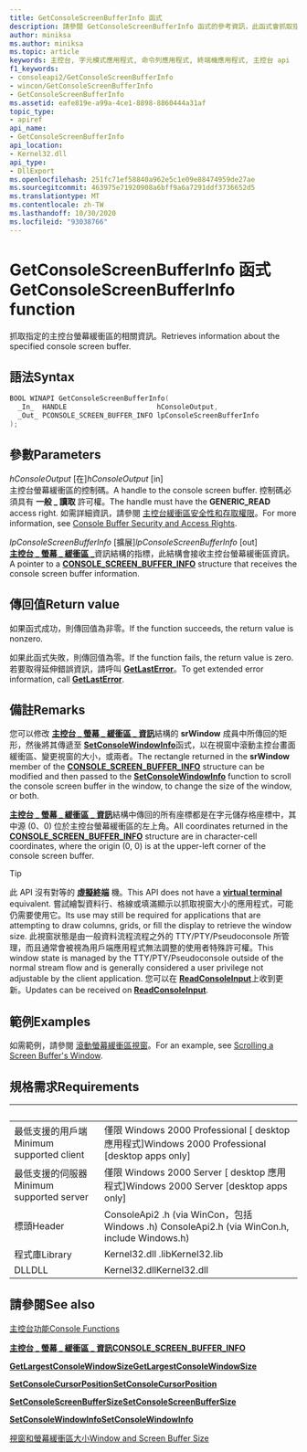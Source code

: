 ```yaml
---
title: GetConsoleScreenBufferInfo 函式
description: 請參閱 GetConsoleScreenBufferInfo 函式的參考資訊，此函式會抓取指定的主控台螢幕緩衝區的相關資訊。
author: miniksa
ms.author: miniksa
ms.topic: article
keywords: 主控台, 字元模式應用程式, 命令列應用程式, 終端機應用程式, 主控台 api
f1_keywords:
- consoleapi2/GetConsoleScreenBufferInfo
- wincon/GetConsoleScreenBufferInfo
- GetConsoleScreenBufferInfo
ms.assetid: eafe819e-a99a-4ce1-8898-8860444a31af
topic_type:
- apiref
api_name:
- GetConsoleScreenBufferInfo
api_location:
- Kernel32.dll
api_type:
- DllExport
ms.openlocfilehash: 251fc71ef58840a962e5c1e09e88474959de27ae
ms.sourcegitcommit: 463975e71920908a6bff9a6a7291ddf3736652d5
ms.translationtype: MT
ms.contentlocale: zh-TW
ms.lasthandoff: 10/30/2020
ms.locfileid: "93038766"
---
```

# <a name="getconsolescreenbufferinfo-function"></a><span data-ttu-id="fba06-104">GetConsoleScreenBufferInfo 函式</span><span class="sxs-lookup"><span data-stu-id="fba06-104">GetConsoleScreenBufferInfo function</span></span>

<span data-ttu-id="fba06-105">抓取指定的主控台螢幕緩衝區的相關資訊。</span><span class="sxs-lookup"><span data-stu-id="fba06-105">Retrieves information about the specified console screen buffer.</span></span>

## <a name="syntax"></a><span data-ttu-id="fba06-106">語法</span><span class="sxs-lookup"><span data-stu-id="fba06-106">Syntax</span></span>

```C
BOOL WINAPI GetConsoleScreenBufferInfo(
  _In_  HANDLE                      hConsoleOutput,
  _Out_ PCONSOLE_SCREEN_BUFFER_INFO lpConsoleScreenBufferInfo
);
```

## <a name="parameters"></a><span data-ttu-id="fba06-107">參數</span><span class="sxs-lookup"><span data-stu-id="fba06-107">Parameters</span></span>

<span data-ttu-id="fba06-108">*hConsoleOutput* \[在\]</span><span class="sxs-lookup"><span data-stu-id="fba06-108">*hConsoleOutput* \[in\]</span></span>  
<span data-ttu-id="fba06-109">主控台螢幕緩衝區的控制碼。</span><span class="sxs-lookup"><span data-stu-id="fba06-109">A handle to the console screen buffer.</span></span> <span data-ttu-id="fba06-110">控制碼必須具有 **一般 \_ 讀取** 許可權。</span><span class="sxs-lookup"><span data-stu-id="fba06-110">The handle must have the **GENERIC\_READ** access right.</span></span> <span data-ttu-id="fba06-111">如需詳細資訊，請參閱 [主控台緩衝區安全性和存取權限](console-buffer-security-and-access-rights.md)。</span><span class="sxs-lookup"><span data-stu-id="fba06-111">For more information, see [Console Buffer Security and Access Rights](console-buffer-security-and-access-rights.md).</span></span>

<span data-ttu-id="fba06-112">*lpConsoleScreenBufferInfo* \[擴展\]</span><span class="sxs-lookup"><span data-stu-id="fba06-112">*lpConsoleScreenBufferInfo* \[out\]</span></span>  
<span data-ttu-id="fba06-113">[**主控台 \_ 螢幕 \_ 緩衝區 \_**](console-screen-buffer-info-str.md)資訊結構的指標，此結構會接收主控台螢幕緩衝區資訊。</span><span class="sxs-lookup"><span data-stu-id="fba06-113">A pointer to a [**CONSOLE\_SCREEN\_BUFFER\_INFO**](console-screen-buffer-info-str.md) structure that receives the console screen buffer information.</span></span>

## <a name="return-value"></a><span data-ttu-id="fba06-114">傳回值</span><span class="sxs-lookup"><span data-stu-id="fba06-114">Return value</span></span>

<span data-ttu-id="fba06-115">如果函式成功，則傳回值為非零。</span><span class="sxs-lookup"><span data-stu-id="fba06-115">If the function succeeds, the return value is nonzero.</span></span>

<span data-ttu-id="fba06-116">如果此函式失敗，則傳回值為零。</span><span class="sxs-lookup"><span data-stu-id="fba06-116">If the function fails, the return value is zero.</span></span> <span data-ttu-id="fba06-117">若要取得延伸錯誤資訊，請呼叫 [**GetLastError**](https://msdn.microsoft.com/library/windows/desktop/ms679360)。</span><span class="sxs-lookup"><span data-stu-id="fba06-117">To get extended error information, call [**GetLastError**](https://msdn.microsoft.com/library/windows/desktop/ms679360).</span></span>

## <a name="remarks"></a><span data-ttu-id="fba06-118">備註</span><span class="sxs-lookup"><span data-stu-id="fba06-118">Remarks</span></span>

<span data-ttu-id="fba06-119">您可以修改 [**主控台 \_ 螢幕 \_ 緩衝區 \_ 資訊**](console-screen-buffer-info-str.md)結構的 **srWindow** 成員中所傳回的矩形，然後將其傳遞至 [**SetConsoleWindowInfo**](setconsolewindowinfo.md)函式，以在視窗中滾動主控台畫面緩衝區、變更視窗的大小，或兩者。</span><span class="sxs-lookup"><span data-stu-id="fba06-119">The rectangle returned in the **srWindow** member of the [**CONSOLE\_SCREEN\_BUFFER\_INFO**](console-screen-buffer-info-str.md) structure can be modified and then passed to the [**SetConsoleWindowInfo**](setconsolewindowinfo.md) function to scroll the console screen buffer in the window, to change the size of the window, or both.</span></span>

<span data-ttu-id="fba06-120">[**主控台 \_ 螢幕 \_ 緩衝區 \_ 資訊**](console-screen-buffer-info-str.md)結構中傳回的所有座標都是在字元儲存格座標中，其中源 (0、0) 位於主控台螢幕緩衝區的左上角。</span><span class="sxs-lookup"><span data-stu-id="fba06-120">All coordinates returned in the [**CONSOLE\_SCREEN\_BUFFER\_INFO**](console-screen-buffer-info-str.md) structure are in character-cell coordinates, where the origin (0, 0) is at the upper-left corner of the console screen buffer.</span></span>

> [!TIP]
> <span data-ttu-id="fba06-121">此 API 沒有對等的 **[虛擬終端](console-virtual-terminal-sequences.md)** 機。</span><span class="sxs-lookup"><span data-stu-id="fba06-121">This API does not have a **[virtual terminal](console-virtual-terminal-sequences.md)** equivalent.</span></span> <span data-ttu-id="fba06-122">嘗試繪製資料行、格線或填滿顯示以抓取視窗大小的應用程式，可能仍需要使用它。</span><span class="sxs-lookup"><span data-stu-id="fba06-122">Its use may still be required for applications that are attempting to draw columns, grids, or fill the display to retrieve the window size.</span></span> <span data-ttu-id="fba06-123">此視窗狀態是由一般資料流程流程之外的 TTY/PTY/Pseudoconsole 所管理，而且通常會被視為用戶端應用程式無法調整的使用者特殊許可權。</span><span class="sxs-lookup"><span data-stu-id="fba06-123">This window state is managed by the TTY/PTY/Pseudoconsole outside of the normal stream flow and is generally considered a user privilege not adjustable by the client application.</span></span> <span data-ttu-id="fba06-124">您可以在 [**ReadConsoleInput**](readconsoleinput.md)上收到更新。</span><span class="sxs-lookup"><span data-stu-id="fba06-124">Updates can be received on [**ReadConsoleInput**](readconsoleinput.md).</span></span>

## <a name="examples"></a><span data-ttu-id="fba06-125">範例</span><span class="sxs-lookup"><span data-stu-id="fba06-125">Examples</span></span>

<span data-ttu-id="fba06-126">如需範例，請參閱 [滾動螢幕緩衝區視窗](scrolling-a-screen-buffer-s-window.md)。</span><span class="sxs-lookup"><span data-stu-id="fba06-126">For an example, see [Scrolling a Screen Buffer's Window](scrolling-a-screen-buffer-s-window.md).</span></span>

## <a name="requirements"></a><span data-ttu-id="fba06-127">規格需求</span><span class="sxs-lookup"><span data-stu-id="fba06-127">Requirements</span></span>

| &nbsp; | &nbsp; |
|-|-|
| <span data-ttu-id="fba06-128">最低支援的用戶端</span><span class="sxs-lookup"><span data-stu-id="fba06-128">Minimum supported client</span></span> | <span data-ttu-id="fba06-129">僅限 Windows 2000 Professional \[ desktop 應用程式\]</span><span class="sxs-lookup"><span data-stu-id="fba06-129">Windows 2000 Professional \[desktop apps only\]</span></span> |
| <span data-ttu-id="fba06-130">最低支援的伺服器</span><span class="sxs-lookup"><span data-stu-id="fba06-130">Minimum supported server</span></span> | <span data-ttu-id="fba06-131">僅限 Windows 2000 Server \[ desktop 應用程式\]</span><span class="sxs-lookup"><span data-stu-id="fba06-131">Windows 2000 Server \[desktop apps only\]</span></span> |
| <span data-ttu-id="fba06-132">標頭</span><span class="sxs-lookup"><span data-stu-id="fba06-132">Header</span></span> | <span data-ttu-id="fba06-133">ConsoleApi2 .h (via WinCon，包括 Windows .h) </span><span class="sxs-lookup"><span data-stu-id="fba06-133">ConsoleApi2.h (via WinCon.h, include Windows.h)</span></span> |
| <span data-ttu-id="fba06-134">程式庫</span><span class="sxs-lookup"><span data-stu-id="fba06-134">Library</span></span> | <span data-ttu-id="fba06-135">Kernel32.dll .lib</span><span class="sxs-lookup"><span data-stu-id="fba06-135">Kernel32.lib</span></span> |
| <span data-ttu-id="fba06-136">DLL</span><span class="sxs-lookup"><span data-stu-id="fba06-136">DLL</span></span> | <span data-ttu-id="fba06-137">Kernel32.dll</span><span class="sxs-lookup"><span data-stu-id="fba06-137">Kernel32.dll</span></span> |

## <a name="see-also"></a><span data-ttu-id="fba06-138">請參閱</span><span class="sxs-lookup"><span data-stu-id="fba06-138">See also</span></span>

[<span data-ttu-id="fba06-139">主控台功能</span><span class="sxs-lookup"><span data-stu-id="fba06-139">Console Functions</span></span>](console-functions.md)

[<span data-ttu-id="fba06-140">**主控台 \_ 螢幕 \_ 緩衝區 \_ 資訊**</span><span class="sxs-lookup"><span data-stu-id="fba06-140">**CONSOLE\_SCREEN\_BUFFER\_INFO**</span></span>](console-screen-buffer-info-str.md)

[<span data-ttu-id="fba06-141">**GetLargestConsoleWindowSize**</span><span class="sxs-lookup"><span data-stu-id="fba06-141">**GetLargestConsoleWindowSize**</span></span>](getlargestconsolewindowsize.md)

[<span data-ttu-id="fba06-142">**SetConsoleCursorPosition**</span><span class="sxs-lookup"><span data-stu-id="fba06-142">**SetConsoleCursorPosition**</span></span>](setconsolecursorposition.md)

[<span data-ttu-id="fba06-143">**SetConsoleScreenBufferSize**</span><span class="sxs-lookup"><span data-stu-id="fba06-143">**SetConsoleScreenBufferSize**</span></span>](setconsolescreenbuffersize.md)

[<span data-ttu-id="fba06-144">**SetConsoleWindowInfo**</span><span class="sxs-lookup"><span data-stu-id="fba06-144">**SetConsoleWindowInfo**</span></span>](setconsolewindowinfo.md)

[<span data-ttu-id="fba06-145">視窗和螢幕緩衝區大小</span><span class="sxs-lookup"><span data-stu-id="fba06-145">Window and Screen Buffer Size</span></span>](window-and-screen-buffer-size.md)
